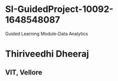 # SI-GuidedProject-10092-1648548087
Guided Learning Module-Data Analytics
# Thiriveedhi Dheeraj
## VIT, Vellore
